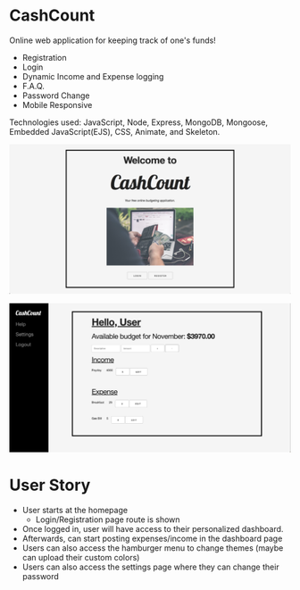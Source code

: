 # CashCount

Online web application for keeping track of one's funds!  

- Registration
- Login
- Dynamic Income and Expense logging
- F.A.Q.
- Password Change
- Mobile Responsive

Technologies used: JavaScript, Node, Express, MongoDB, Mongoose, Embedded JavaScript(EJS), CSS, Animate, and Skeleton. 

![alt home page](public/images/pic1.png)
 
![alt dashboard](public/images/pic2.png)
 
# User Story 
- User starts at the homepage
	- Login/Registration page route is shown
- Once logged in, user will have access to their personalized dashboard.
- Afterwards, can start posting expenses/income in the dashboard page
- Users can also access the hamburger menu to change themes (maybe can upload their custom colors)
- Users can also access the settings page where they can change their password
